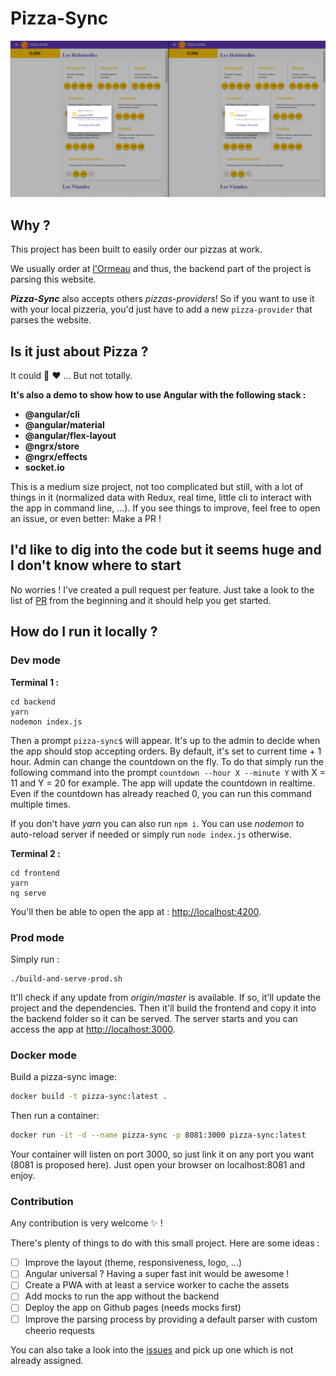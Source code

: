 # Pizza-Sync

![Image](./demo.gif?raw=true)

## Why ?
This project has been built to easily order our pizzas at work.

We usually order at [l'Ormeau](http://www.pizzadelormeau.com/index.html%3Fp=61.html) and thus, the backend part of the project is parsing this website.

***Pizza-Sync*** also accepts others *pizzas-providers*! So if you want to use it with your local pizzeria, you'd just have to add a new `pizza-provider` that parses the website.

## Is it just about Pizza ?
It could :pizza: :heart: ... But not totally.

**It's also a demo to show how to use Angular with the following stack :**
- **@angular/cli**
- **@angular/material**
- **@angular/flex-layout**
- **@ngrx/store**
- **@ngrx/effects**
- **socket.io**

This is a medium size project, not too complicated but still, with a lot of things in it (normalized data with Redux, real time, little cli to interact with the app in command line, ...). If you see things to improve, feel free to open an issue, or even better: Make a PR !

## I'd like to dig into the code but it seems huge and I don't know where to start
No worries ! I've created a pull request per feature. Just take a look to the list of [PR](https://github.com/maxime1992/pizza-sync/pulls?q=is%3Apr+is%3Aclosed) from the beginning and it should help you get started.

## How do I run it locally ?
### Dev mode
**Terminal 1 :**
```
cd backend
yarn
nodemon index.js
```

Then a prompt `pizza-sync$` will appear.
It's up to the admin to decide when the app should stop accepting orders.
By default, it's set to current time + 1 hour.
Admin can change the countdown on the fly. To do that simply run the following command into the prompt `countdown --hour X --minute Y` with X = 11 and Y = 20 for example.
The app will update the countdown in realtime. Even if the countdown has already reached 0, you can run this command multiple times.

If you don't have *yarn* you can also run `npm i`.
You can use *nodemon* to auto-reload server if needed or simply run `node index.js` otherwise.

**Terminal 2 :**
```
cd frontend
yarn
ng serve
```

You'll then be able to open the app at : [http://localhost:4200](http://localhost:4200).

### Prod mode
Simply run :
```
./build-and-serve-prod.sh
```

It'll check if any update from *origin/master* is available.
If so, it'll update the project and the dependencies.
Then it'll build the frontend and copy it into the backend folder so it can be served.
The server starts and you can access the app at [http://localhost:3000](http://localhost:3000).

### Docker mode

Build a pizza-sync image:
```bash
docker build -t pizza-sync:latest .
```

Then run a container:
```bash
docker run -it -d --name pizza-sync -p 8081:3000 pizza-sync:latest
```

Your container will listen on port 3000, so just link it on any port you want (8081 is proposed here).
Just open your browser on localhost:8081 and enjoy.

### Contribution
Any contribution is very welcome :sparkles: !

There's plenty of things to do with this small project.
Here are some ideas :

- [ ] Improve the layout (theme, responsiveness, logo, ...)
- [ ] Angular universal ? Having a super fast init would be awesome !
- [ ] Create a PWA with at least a service worker to cache the assets
- [ ] Add mocks to run the app without the backend
- [ ] Deploy the app on Github pages (needs mocks first)
- [ ] Improve the parsing process by providing a default parser with custom cheerio requests

You can also take a look into the [issues](https://github.com/maxime1992/pizza-sync/issues) and pick up one which is not already assigned.
